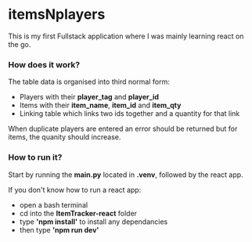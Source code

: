 # itemsNplayers

This is my first Fullstack application where I was mainly learning react on the go.

### How does it work?

The table data is organised into third normal form:

- Players with their **player_tag** and **player_id**
- Items with their **item_name**, **item_id** and **item_qty**
- Linking table which links two ids together and a quantity for that link

When duplicate players are entered an error should be returned but for items, the quanity should increase.

### How to run it?

Start by running the **main.py** located in **.venv**, followed by the react app.

If you don't know how to run a react app:

- open a bash terminal
- cd into the **ItemTracker-react** folder
- type **'npm install'**  to install any dependancies
- then type **'npm run dev'**